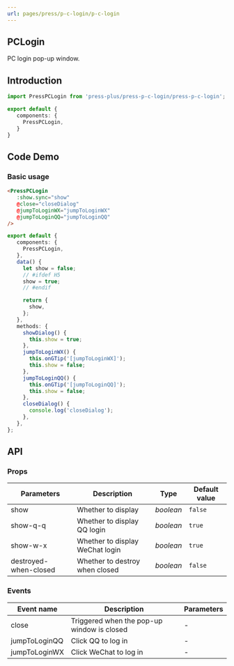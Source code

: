 ```yaml
---
url: pages/press/p-c-login/p-c-login
---
```


## PCLogin

PC login pop-up window.

## Introduction

```ts
import PressPCLogin from 'press-plus/press-p-c-login/press-p-c-login';

export default {
   components: {
     PressPCLogin,
   }
}
```

## Code Demo

### Basic usage


```html
<PressPCLogin
   :show.sync="show"
   @close="closeDialog"
   @jumpToLoginWX="jumpToLoginWX"
   @jumpToLoginQQ="jumpToLoginQQ"
/>
```

```ts
export default {
   components: {
     PressPCLogin,
   },
   data() {
     let show = false;
     // #ifdef H5
     show = true;
     // #endif

     return {
       show,
     };
   },
   methods: {
     showDialog() {
       this.show = true;
     },
     jumpToLoginWX() {
       this.onGTip('[jumpToLoginWX]');
       this.show = false;
     },
     jumpToLoginQQ() {
       this.onGTip('[jumpToLoginQQ]');
       this.show = false;
     },
     closeDialog() {
       console.log('closeDialog');
     },
   },
};
```


## API

### Props

| Parameters            | Description                     | Type      | Default value |
| --------------------- | ------------------------------- | --------- | ------------- |
| show                  | Whether to display              | _boolean_ | `false`       |
| show-q-q              | Whether to display QQ login     | _boolean_ | `true`        |
| show-w-x              | Whether to display WeChat login | _boolean_ | `true`        |
| destroyed-when-closed | Whether to destroy when closed  | _boolean_ | `false`       |

### Events

| Event name    | Description                                | Parameters |
| ------------- | ------------------------------------------ | ---------- |
| close         | Triggered when the pop-up window is closed | -          |
| jumpToLoginQQ | Click QQ to log in                         | -          |
| jumpToLoginWX | Click WeChat to log in                     | -          |